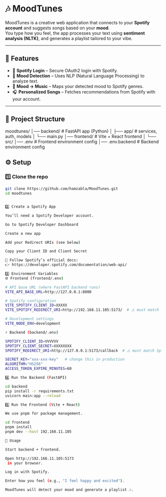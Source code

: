 # 🎶 MoodTunes

MoodTunes is a creative web application that connects to your **Spotify account** and suggests songs based on your **mood**.  
You type how you feel, the app processes your text using **sentiment analysis (NLTK)**, and generates a playlist tailored to your vibe.

---

## 🚀 Features
- 🔑 **Spotify Login** – Secure OAuth2 login with Spotify.
- 🧠 **Mood Detection** – Uses NLP (Natural Language Processing) to analyze text.
- 🎵 **Mood → Music** – Maps your detected mood to Spotify genres.
- 🎧 **Personalized Songs** – Fetches recommendations from Spotify with your account.

---

## 📂 Project Structure

moodtunes/
│── backend/ # FastAPI app (Python)
│ ├── app/ # services, auth, models
│ └── main.py
│── frontend/ # Vite + React frontend
│ └── src/
│── .env # Frontend environment config
│── .env.backend # Backend environment config

## ⚙️ Setup

### 1️⃣ Clone the repo
```bash
git clone https://github.com/hamzabla/MoodTunes.git
cd moodtunes


2️⃣ Create a Spotify App

You’ll need a Spotify Developer account.

Go to Spotify Developer Dashboard

Create a new app

Add your Redirect URIs (see below)

Copy your Client ID and Client Secret

📖 Follow Spotify’s official docs:
👉 https://developer.spotify.com/documentation/web-api/

3️⃣ Environment Variables
🌐 Frontend (frontend/.env)

# API base URL (where FastAPI backend runs)
VITE_API_BASE_URL=http://127.0.0.1:8000

# Spotify configuration
VITE_SPOTIFY_CLIENT_ID=XXXXX
VITE_SPOTIFY_REDIRECT_URI=http://192.168.11.105:5173/  # ⚠️ must match Spotify app settings

# Development settings
VITE_NODE_ENV=development

⚡ Backend (backend/.env)

SPOTIFY_CLIENT_ID=VVVVVV
SPOTIFY_CLIENT_SECRET=XXXXXXXX
SPOTIFY_REDIRECT_URI=http://127.0.0.1:5173/callback  # ⚠️ must match Spotify app settings

SECRET_KEY="xxx-xxx-key"   # change this in production
ALGORITHM="HS256"
ACCESS_TOKEN_EXPIRE_MINUTES=60

4️⃣ Run the Backend (FastAPI)

cd backend
pip install -r requirements.txt
uvicorn main:app --reload

5️⃣ Run the Frontend (Vite + React)

We use pnpm for package management.

cd frontend
pnpm install
pnpm dev --host 192.168.11.105

🧪 Usage

Start backend + frontend.

Open http://192.168.11.105:5173
 in your browser.

Log in with Spotify.

Enter how you feel (e.g., "I feel happy and excited").

MoodTunes will detect your mood and generate a playlist 🎶.
